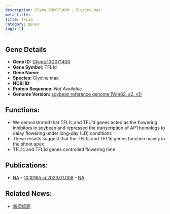```yaml
---
description: Glyma.10G071400 ; Glycine max
meta_title:
title: TFL1d
category: genes
tags: []
---
```


## Gene Details
- **Gene ID:**	[Glyma.10G071400](https://www.maizegdb.org/gene_center/gene/Glyma.10G071400)
- **Gene Symbol:** TFL1d
- **Gene Name:** 
- **Species:** Glycine max
- **NCBI ID:** [  ]()
- **Protein Sequence:** *Not Available*
- **Genome Version:** [soybean reference genome (Wm82. a2. v1)]()

## Functions:
   - We demonstrated that TFL1c and TFL1d genes acted as the flowering inhibitors in soybean and repressed the transcription of AP1 homologs to delay flowering under long-day (LD) conditions
   - These results suggest that the TFL1c and TFL1d genes function mainly in the shoot apex
   - TFL1c and TFL1d genes controlled flowering time

## Publications:
   - [NA]( https://www.sciencedirect.com/science/article/pii/S2214514123000119 ) - [10.1016/j.cj.2023.01.008]( https://www.sciencedirect.com/science/article/pii/S2214514123000119 ) - [NA](https://pubmed.ncbi.nlm.nih.gov/NA/)

## Related News:
   - [新闻标题](https://mp.weixin.qq.com/s?__biz=Mzg3MDEwNDEyMg==&mid=2247546509&idx=4&sn=ad2bb33ba8817d255af519698805a22b&chksm=6d1de62787fbd52322e089bdb84408e6b8c5336c558281bdeaba2cff6e9a6cf4f173cfbf37d2&scene=27#wechat_redirect)
